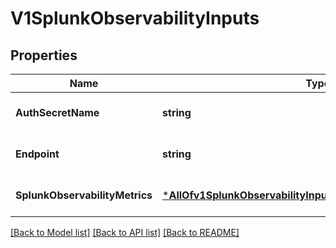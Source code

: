 # V1SplunkObservabilityInputs

## Properties
Name | Type | Description | Notes
------------ | ------------- | ------------- | -------------
**AuthSecretName** | **string** | AuthSecretName secret name for the authentication | [optional] [default to null]
**Endpoint** | **string** | Endpoint for the Splunk Observability probe | [optional] [default to null]
**SplunkObservabilityMetrics** | [***AllOfv1SplunkObservabilityInputsSplunkObservabilityMetrics**](AllOfv1SplunkObservabilityInputsSplunkObservabilityMetrics.md) | SplunkObservabilityMetrics contains the splunk observability metrics | [optional] [default to null]

[[Back to Model list]](../README.md#documentation-for-models) [[Back to API list]](../README.md#documentation-for-api-endpoints) [[Back to README]](../README.md)

